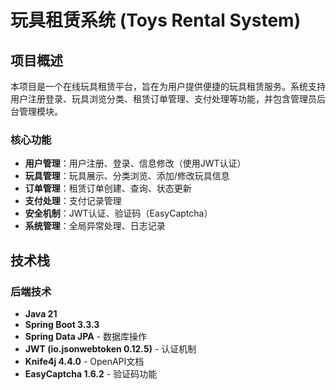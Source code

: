 # 玩具租赁系统 (Toys Rental System)

## 项目概述
本项目是一个在线玩具租赁平台，旨在为用户提供便捷的玩具租赁服务。系统支持用户注册登录、玩具浏览分类、租赁订单管理、支付处理等功能，并包含管理员后台管理模块。

### 核心功能
- **用户管理**：用户注册、登录、信息修改（使用JWT认证）
- **玩具管理**：玩具展示、分类浏览、添加/修改玩具信息
- **订单管理**：租赁订单创建、查询、状态更新
- **支付处理**：支付记录管理
- **安全机制**：JWT认证、验证码（EasyCaptcha）
- **系统管理**：全局异常处理、日志记录

## 技术栈
### 后端技术
- **Java 21**
- **Spring Boot 3.3.3**
- **Spring Data JPA** - 数据库操作
- **JWT (io.jsonwebtoken 0.12.5)** - 认证机制
- **Knife4j 4.4.0** - OpenAPI文档
- **EasyCaptcha 1.6.2** - 验证码功能
